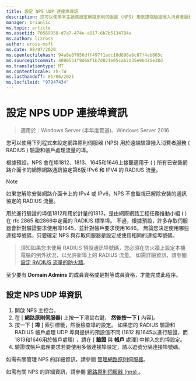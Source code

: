 ```yaml
---
title: 設定 NPS UDP 連接埠資訊
description: 您可以使用本主題來設定網路原則伺服器 (NPS) 用來遠端驗證撥入消費者服務 (RADIUS 的埠，) 驗證和 Windows Server 2016 中的帳戶處理流量。
manager: brianlic
ms.topic: article
ms.assetid: 70569958-d7a7-474e-a817-6b7b5134784a
ms.author: lizross
author: eross-msft
ms.date: 08/07/2020
ms.openlocfilehash: 94a8e67056dff497f1adc18d898a6c87f4ab665c
ms.sourcegitcommit: 40905b1f9d68f1b7d821e05cab2d35e9b425e38d
ms.translationtype: MT
ms.contentlocale: zh-TW
ms.lasthandoff: 01/06/2021
ms.locfileid: "97947434"
---
```

# <a name="configure-nps-udp-port-information"></a>設定 NPS UDP 連接埠資訊

>適用於：Windows Server (半年度管道)、Windows Server 2016

您可以使用下列程式來設定網路原則伺服器 (NPS) 用於遠端驗證撥入消費者服務 \( RADIUS \) 驗證和帳戶處理流量的埠。

根據預設，NPS 會在埠1812、1813、1645和1646上接聽適用于 \( \) 所有已安裝網路介面卡的網際網路通訊協定第6版 IPv6 和 IPV4 的 RADIUS 流量。

>[!NOTE]
>如果您解除安裝網路介面卡上的 IPv4 或 IPv6，NPS 不會監視已解除安裝的通訊協定的 RADIUS 流量。

用於進行驗證的埠值1812和用於計量的1813，是由網際網路工程任務推動小組 \( \) 在 rfc 2865 和2866中定義的 RADIUS 標準埠。 不過，根據預設，許多存取伺服器會針對驗證要求使用埠1645，並針對帳戶要求使用1646。 無論您決定使用哪些連接埠號碼，只要確定 NPS 與存取伺服器是設定成使用相同的連接埠號碼。

>須知如果您未使用 RADIUS 預設通訊埠號碼，您必須在防火牆上設定本機電腦的例外狀況，以允許新埠上的 RADIUS 流量。 如需詳細資訊，請參閱 [設定 RADIUS 流量的防火牆](nps-firewalls-configure.md)。

至少要有 **Domain Admins** 的成員資格或是對等成員資格，才能完成此程序。

## <a name="to-configure-nps-udp-port-information"></a>設定 NPS UDP 埠資訊

1. 開啟 NPS 主控台。
2. 在 [ **網路原則伺服器**] 上按一下滑鼠右鍵， **然後按一下 [** 內容]。
3. 按一下 [ **埠** ] 索引標籤，然後檢查埠的設定。 如果您的 RADIUS 驗證和 RADIUS 帳戶處理 UDP 埠與提供的預設值不同 (1812 和1645以進行驗證，而1813和1646用於帳戶處理) ，請在 [ **驗證** 與 **帳戶** 處理] 中輸入您的埠設定。
4. 驗證或帳戶處理要求若要使用多個連接埠設定，請以逗號分隔連接埠號碼。

如需有關管理 NPS 的詳細資訊，請參閱 [管理網路原則伺服器](nps-manage-top.md)。

如需有關 NPS 的詳細資訊，請參閱 [網路原則伺服器 (nps) ](nps-top.md)。
